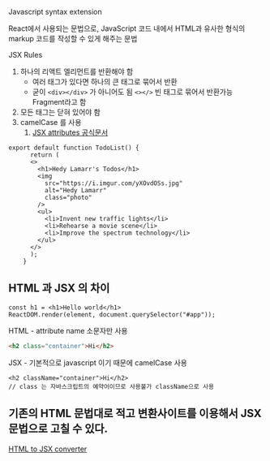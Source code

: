 Javascript  syntax extension

React에서 사용되는 문법으로, JavaScript 코드 내에서 HTML과 유사한 형식의 markup 코드를 작성할 수 있게 해주는 문법

JSX Rules

1. 하나의 리액트 엘리먼트를 반환해야 함
	- 여러 태그가 있다면 하나의 큰 태그로 묶어서 반환
	- 굳이 ```<div></div>``` 가 아니어도 됨 ```<></>``` 빈 태그로 묶어서 반환가능 Fragment라고 함
2. 모든 태그는 닫혀 있어야 함
3. camelCase 를 사용
	1. [JSX attributes 공식문서](https://react.dev/reference/react-dom/components/common)

```JSX
export default function TodoList() {
      return (
      <>
        <h1>Hedy Lamarr's Todos</h1>
        <img 
          src="https://i.imgur.com/yXOvdOSs.jpg" 
          alt="Hedy Lamarr" 
	      class="photo"
        />
        <ul>
          <li>Invent new traffic lights</li>
          <li>Rehearse a movie scene</li>
          <li>Improve the spectrum technology</li>
        </ul>
      </>
	  );
	}
```

## HTML 과 JSX 의 차이

```JSX
const h1 = <h1>Hello world</h1>
ReactDOM.render(element, document.querySelector("#app"));
```

HTML - attribute name 소문자만 사용

```HTML
<h2 class="container">Hi</h2>
```

JSX - 기본적으로 javascript 이기 때문에 camelCase 사용

```JSX
<h2 className="container">Hi</h2>
// class 는 자바스크립트의 예약어이므로 사용불가 className으로 사용
```

## 기존의 HTML 문법대로 적고 변환사이트를 이용해서 JSX 문법으로 고칠 수 있다.
[HTML to JSX converter](https://transform.tools/html-to-jsx)